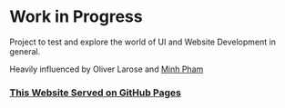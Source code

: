 # Work in Progress

Project to test and explore the world of UI and Website Development in general.

Heavily influenced by Oliver Larose and [Minh Pham](https://minhpham.design/)

### [This Website Served on GitHub Pages](https://bigdatastructure.github.io/tailor-portfolio/)